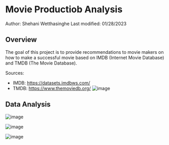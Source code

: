 # Movie Productiob Analysis

Author: Shehani Wetthasinghe
Last modified: 01/28/2023

## Overview
The goal of this project is to provide recommendations to movie makers on how to make a successful movie based on IMDB (Internet Movie Database) and TMDB (The Movie Database).

Sources: 
- IMDB: https://datasets.imdbws.com/
- TMDB: https://www.themoviedb.org/
![image](https://user-images.githubusercontent.com/50593017/215303142-f4883495-3986-4a75-acda-eb16f56fbabb.png)


## Data Analysis
![image](https://user-images.githubusercontent.com/50593017/215303110-32649cf9-d32c-41fb-879c-9db346c10075.png)

![image](https://user-images.githubusercontent.com/50593017/215303116-82a4d5d4-1889-48bf-886d-9e746d40b644.png)

![image](https://user-images.githubusercontent.com/50593017/215303119-ef6aab1b-1816-452d-8d7f-b51036817e1c.png)

 

